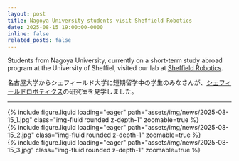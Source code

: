```yaml
---
layout: post
title: Nagoya University students visit Sheffield Robotics
date: 2025-08-15 19:00:00-0000
inline: false
related_posts: false
---
```


Students from Nagoya University, currently on a short-term study abroad program at the University of Sheffiel, visited our lab at [Sheffield Robotics](https://sheffield.ac.uk/sheffieldrobotics).

名古屋大学からシェフィールド大学に短期留学中の学生のみなさんが、[シェフィールドロボティクス](https://sheffield.ac.uk/sheffieldrobotics)の研究室を見学しました。

---

<div class="row mt-3">
    <div class="col-sm mt-3 mt-md-0">
        {% include figure.liquid loading="eager" path="assets/img/news/2025-08-15_1.jpg" class="img-fluid rounded z-depth-1" zoomable=true %}
    </div>
</div>

<div class="row mt-3">
    <div class="col-sm mt-3 mt-md-0">
        {% include figure.liquid loading="eager" path="assets/img/news/2025-08-15_2.jpg" class="img-fluid rounded z-depth-1" zoomable=true %}
    </div>
    <div class="col-sm mt-3 mt-md-0">
        {% include figure.liquid loading="eager" path="assets/img/news/2025-08-15_3.jpg" class="img-fluid rounded z-depth-1" zoomable=true %}
    </div>
</div>
